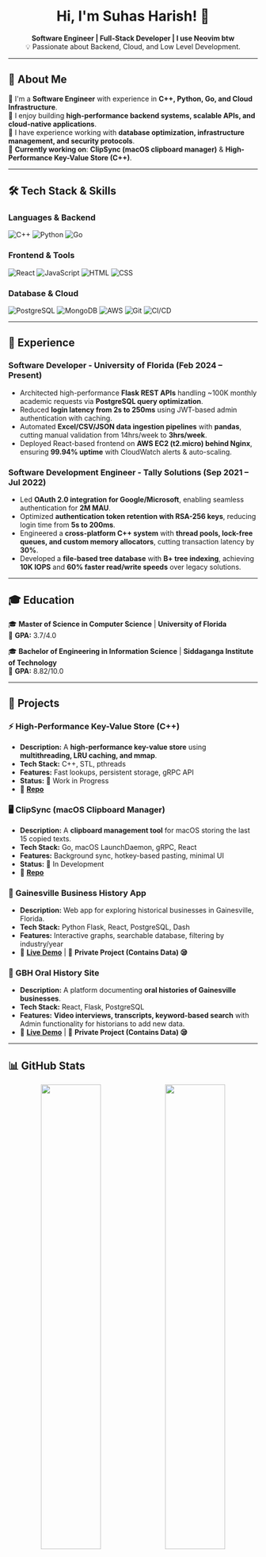 <h1 align="center">Hi, I'm Suhas Harish! 🖖</h1>

<p align="center">
  <b>Software Engineer | Full-Stack Developer | I use Neovim btw</b>
  <br/>
    💡 Passionate about Backend, Cloud, and Low Level Development.
</p>

---

## 🚀 **About Me**
🔹 I'm a **Software Engineer** with experience in **C++, Python, Go, and Cloud Infrastructure**.<br>
🔹 I enjoy building **high-performance backend systems, scalable APIs, and cloud-native applications**.<br>
🔹 I have experience working with **database optimization, infrastructure management, and security protocols**.<br>
🔹 **Currently working on**: **ClipSync (macOS clipboard manager)** & **High-Performance Key-Value Store (C++)**.<br>

---

## 🛠️ **Tech Stack & Skills**
### **Languages & Backend**
![C++](https://img.shields.io/badge/C%2B%2B-00599C?style=for-the-badge&logo=c%2B%2B&logoColor=white)
![Python](https://img.shields.io/badge/Python-3776AB?style=for-the-badge&logo=python&logoColor=white)
![Go](https://img.shields.io/badge/Go-00ADD8?style=for-the-badge&logo=go&logoColor=white)

### **Frontend & Tools**
![React](https://img.shields.io/badge/React-20232A?style=for-the-badge&logo=react&logoColor=61DAFB)
![JavaScript](https://img.shields.io/badge/JavaScript-F7DF1E?style=for-the-badge&logo=javascript&logoColor=black)
![HTML](https://img.shields.io/badge/HTML5-E34F26?style=for-the-badge&logo=html5&logoColor=white)
![CSS](https://img.shields.io/badge/CSS3-1572B6?style=for-the-badge&logo=css3&logoColor=white)

### **Database & Cloud**
![PostgreSQL](https://img.shields.io/badge/PostgreSQL-316192?style=for-the-badge&logo=postgresql&logoColor=white)
![MongoDB](https://img.shields.io/badge/MongoDB-4EA94B?style=for-the-badge&logo=mongodb&logoColor=white)
![AWS](https://img.shields.io/badge/AWS-232F3E?style=for-the-badge&logo=amazon-aws&logoColor=white)
![Git](https://img.shields.io/badge/Git-F05032?style=for-the-badge&logo=git&logoColor=white)
![CI/CD](https://img.shields.io/badge/CI%2FCD-5C2D91?style=for-the-badge&logo=githubactions&logoColor=white)

---

## 💼 **Experience**
### **Software Developer - University of Florida (Feb 2024 – Present)**
- Architected high-performance **Flask REST APIs** handling ~100K monthly academic requests via **PostgreSQL query optimization**.
- Reduced **login latency from 2s to 250ms** using JWT-based admin authentication with caching.
- Automated **Excel/CSV/JSON data ingestion pipelines** with **pandas**, cutting manual validation from 14hrs/week to **3hrs/week**.
- Deployed React-based frontend on **AWS EC2 (t2.micro) behind Nginx**, ensuring **99.94% uptime** with CloudWatch alerts & auto-scaling.

### **Software Development Engineer - Tally Solutions (Sep 2021 – Jul 2022)**
- Led **OAuth 2.0 integration for Google/Microsoft**, enabling seamless authentication for **2M MAU**.
- Optimized **authentication token retention with RSA-256 keys**, reducing login time from **5s to 200ms**.
- Engineered a **cross-platform C++ system** with **thread pools, lock-free queues, and custom memory allocators**, cutting transaction latency by **30%**.
- Developed a **file-based tree database** with **B+ tree indexing**, achieving **10K IOPS** and **60% faster read/write speeds** over legacy solutions.

---

## 🎓 **Education**
🎓 **Master of Science in Computer Science** | **University of Florida**<br>
📌 **GPA:** 3.7/4.0

🎓 **Bachelor of Engineering in Information Science** | **Siddaganga Institute of Technology**<br>
📌 **GPA:** 8.82/10.0

---

## 🚀 **Projects**
### **⚡ High-Performance Key-Value Store (C++)**
- **Description:** A **high-performance key-value store** using **multithreading, LRU caching, and mmap**.
- **Tech Stack:** C++, STL, pthreads
- **Features:** Fast lookups, persistent storage, gRPC API
- **Status:** 🚧 Work in Progress
- 📂 **[Repo](https://github.com/SuhasHareesh/HighPerfKVStore)**

### **🖥️ ClipSync (macOS Clipboard Manager)**
- **Description:** A **clipboard management tool** for macOS storing the last 15 copied texts.
- **Tech Stack:** Go, macOS LaunchDaemon, gRPC, React
- **Features:** Background sync, hotkey-based pasting, minimal UI
- **Status:** 🚧 In Development
- 📂 **[Repo](https://github.com/SuhasHareesh/clipsync)**

### **📜 Gainesville Business History App**
- **Description:** Web app for exploring historical businesses in Gainesville, Florida.
- **Tech Stack:** Python Flask, React, PostgreSQL, Dash
- **Features:** Interactive graphs, searchable database, filtering by industry/year
- 🔗 **[Live Demo](https://www.gainesvilleflbusinesshistory.com)** | 📂 **Private Project (Contains Data) 😪**

### **📝 GBH Oral History Site**
- **Description:** A platform documenting **oral histories of Gainesville businesses**.
- **Tech Stack:** React, Flask, PostgreSQL
- **Features:** **Video interviews, transcripts, keyword-based search** with Admin functionality for historians to add new data.
- 🔗 **[Live Demo](https://www.gbhoralhistories.com)** | 📂 **Private Project (Contains Data) 😪**

---

## 📊 **GitHub Stats**
<p align="center">
  <img src="https://github-readme-stats.vercel.app/api?username=suhashareesh&show_icons=true&theme=dark" width="49%" />
  <img src="https://github-readme-stats.vercel.app/api/top-langs/?username=suhashareesh&layout=compact&theme=dark" width="49%" />
</p>

---

## 🌐 **Let's Connect**
[![LinkedIn](https://img.shields.io/badge/LinkedIn-Suhas_Harish-blue?style=for-the-badge&logo=linkedin)](https://www.linkedin.com/in/suhas-hareesh/)<br>
[![GitHub](https://img.shields.io/badge/GitHub-Suhas_Hareesh-black?style=for-the-badge&logo=github)](https://github.com/suhashareesh)<br>
![LeetCode Stats](https://leetcard.jacoblin.cool/SuhasHareesh?theme=dark&font=Karma)
📧 **Email:** suhashareesh09@gmail.com

---

## 🎸 **Fun Facts**
- 🏎️ **Huge Formula 1 fan** - I'm rooting for Scuderia Ferrari to win this year!😎
- 🌍 **HUGE Anime Fan**!! And hence learning **Japanese** on the side.
- 💪 Gym & fitness enthusiast – **trying to cut down weight!**

---

### **🚀 Keep Building, Keep Innovating!**
🙌 Thanks for visiting! Let’s connect & collaborate!
